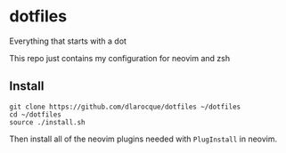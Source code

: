 # dotfiles
Everything that starts with a dot

This repo just contains my configuration for neovim and zsh

## Install

```
git clone https://github.com/dlarocque/dotfiles ~/dotfiles
cd ~/dotfiles
source ./install.sh
```
Then install all of the neovim plugins needed with `PlugInstall` in neovim.
